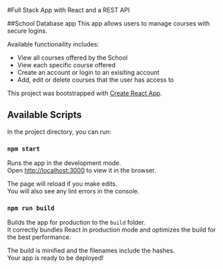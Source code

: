#Full Stack App with React and a REST API

##School Database app
This app allows users to manage courses with secure logins.

Available functionaility includes:

- View all courses offered by the School
- View each specific course offered
- Create an account or login to an exisiting account
- Add, edit or delete courses that the user has access to


This project was bootstrapped with [Create React App](https://github.com/facebook/create-react-app).

## Available Scripts
In the project directory, you can run:

### `npm start`
Runs the app in the development mode.<br>
Open [http://localhost:3000](http://localhost:3000) to view it in the browser.

The page will reload if you make edits.<br>
You will also see any lint errors in the console.

### `npm run build`

Builds the app for production to the `build` folder.<br>
It correctly bundles React in production mode and optimizes the build for the best performance.

The build is minified and the filenames include the hashes.<br>
Your app is ready to be deployed!
